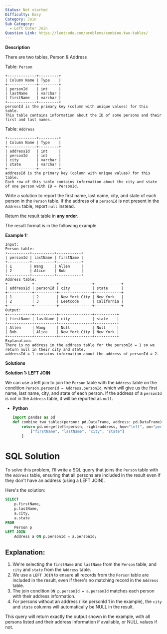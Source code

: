 ```yaml
---
Status: Not started
Difficulty: Easy
Category: Join
Sub Category:
  - Left Outer Join
Question Link: https://leetcode.com/problems/combine-two-tables/
---
```

**Description**

There are two tables, Person & Address

Table: `Person`

```Plain
+-------------+---------+
| Column Name | Type    |
+-------------+---------+
| personId    | int     |
| lastName    | varchar |
| firstName   | varchar |
+-------------+---------+
personId is the primary key (column with unique values) for this table.
This table contains information about the ID of some persons and their first and last names.
```

Table: `Address`

```Plain
+-------------+---------+
| Column Name | Type    |
+-------------+---------+
| addressId   | int     |
| personId    | int     |
| city        | varchar |
| state       | varchar |
+-------------+---------+
addressId is the primary key (column with unique values) for this table.
Each row of this table contains information about the city and state of one person with ID = PersonId.
```

Write a solution to report the first name, last name, city, and state of each person in the `Person` table. If the address of a `personId` is not present in the `Address` table, report `null` instead.

Return the result table in **any order**.

The result format is in the following example.

**Example 1:**

```Plain
Input:
Person table:
+----------+----------+-----------+
| personId | lastName | firstName |
+----------+----------+-----------+
| 1        | Wang     | Allen     |
| 2        | Alice    | Bob       |
+----------+----------+-----------+
Address table:
+-----------+----------+---------------+------------+
| addressId | personId | city          | state      |
+-----------+----------+---------------+------------+
| 1         | 2        | New York City | New York   |
| 2         | 3        | Leetcode      | California |
+-----------+----------+---------------+------------+
Output:
+-----------+----------+---------------+----------+
| firstName | lastName | city          | state    |
+-----------+----------+---------------+----------+
| Allen     | Wang     | Null          | Null     |
| Bob       | Alice    | New York City | New York |
+-----------+----------+---------------+----------+
Explanation:
There is no address in the address table for the personId = 1 so we return null in their city and state.
addressId = 1 contains information about the address of personId = 2.
```

**Solutions**

**Solution 1: LEFT JOIN**

We can use a left join to join the `Person` table with the `Address` table on the condition `Person.personId = Address.personId`, which will give us the first name, last name, city, and state of each person. If the address of a `personId` is not in the `Address` table, it will be reported as `null`.

- **Python**
    
    ```Python
    import pandas as pd
    def combine_two_tables(person: pd.DataFrame, address: pd.DataFrame) -> pd.DataFrame:
        return pd.merge(left=person, right=address, how="left", on="personId")[
            ["firstName", "lastName", "city", "state"]
        ]
    ```
    
      
    

# SQL Solution

To solve this problem, I'll write a SQL query that joins the `Person` table with the `Address` table, ensuring that all persons are included in the result even if they don't have an address (using a LEFT JOIN).

Here's the solution:

```SQL
SELECT
    p.firstName,
    p.lastName,
    a.city,
    a.state
FROM
    Person p
LEFT JOIN
    Address a ON p.personId = a.personId;
```

## Explanation:

1. We're selecting the `firstName` and `lastName` from the `Person` table, and `city` and `state` from the `Address` table.
2. We use a `LEFT JOIN` to ensure all records from the `Person` table are included in the result, even if there's no matching record in the `Address` table.
3. The join condition `ON p.personId = a.personId` matches each person with their address information.
4. For persons without an address (like personId 1 in the example), the `city` and `state` columns will automatically be NULL in the result.

This query will return exactly the output shown in the example, with all persons listed and their address information if available, or NULL values if not.